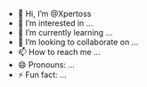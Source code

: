 - 👋 Hi, I’m @Xpertoss
- 👀 I’m interested in ...
- 🌱 I’m currently learning ...
- 💞️ I’m looking to collaborate on ...
- 📫 How to reach me ...
- 😄 Pronouns: ...
- ⚡ Fun fact: ...

<!---
Xpertoss/Xpertoss is a ✨ special ✨ repository because its `README.md` (this file) appears on your GitHub profile.
You can click the Preview link to take a look at your changes.

